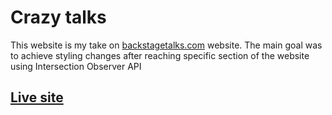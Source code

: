 # Crazy talks

This website is my take on [backstagetalks.com](https://backstagetalks.com/) website.
The main goal was to achieve styling changes after reaching specific section of the website using Intersection Observer API

## [Live site](https://flapmfy.github.io/crazy-talks/)
